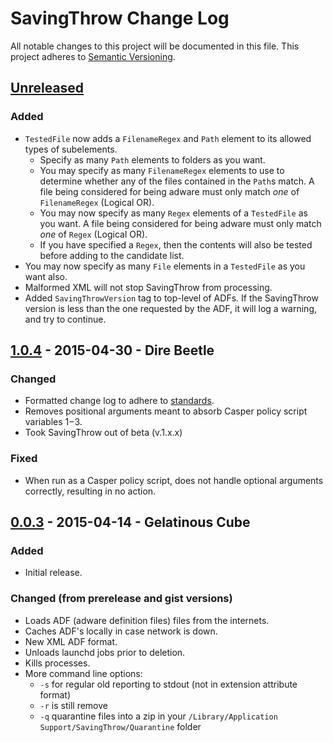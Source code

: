 # SavingThrow Change Log

All notable changes to this project will be documented in this file. This project adheres to [Semantic Versioning](http://semver.org/).

## [Unreleased][unreleased]
### Added
- `TestedFile` now adds a `FilenameRegex` and `Path` element to its allowed types of subelements.
	- Specify as many `Path` elements to folders as you want.
	- You may specify as many `FilenameRegex` elements to use to determine whether any of the files contained in the `Path`s match. A file being considered for being adware must only match _one_ of `FilenameRegex` (Logical OR).
	- You may now specify as many `Regex` elements of a `TestedFile` as you want. A file being considered for being adware must only match _one_ of `Regex` (Logical OR).
	- If you have specified a `Regex`, then the contents will also be tested before adding to the candidate list.
- You may now specify as many `File` elements in a `TestedFile` as you want also.
- Malformed XML will not stop SavingThrow from processing.
- Added `SavingThrowVersion` tag to top-level of ADFs. If the SavingThrow version is less than the one requested by the ADF, it will log a warning, and try to continue.

## [1.0.4] - 2015-04-30 - Dire Beetle
### Changed
- Formatted change log to adhere to [standards](http://keepachangelog.com/).
- Removes positional arguments meant to absorb Casper policy script variables $1-$3.
- Took SavingThrow out of beta (v.1.x.x)

### Fixed
- When run as a Casper policy script, does not handle optional arguments correctly, resulting in no action.

## [0.0.3] - 2015-04-14 - Gelatinous Cube
### Added

- Initial release.

### Changed (from prerelease and gist versions)
- Loads ADF (adware definition files) files from the internets.
- Caches ADF's locally in case network is down.
- New XML ADF format.
- Unloads launchd jobs prior to deletion.
- Kills processes.
- More command line options:
    - `-s` for regular old reporting to stdout (not in extension attribute format)
    - `-r` is still remove
    - `-q` quarantine files into a zip in your `/Library/Application Support/SavingThrow/Quarantine` folder

[unreleased]: https://github.com/sheagcraig/SavingThrow/compare/1.0.4...HEAD
[1.0.4]: https://github.com/sheagcraig/SavingThrow/compare/0.0.3...1.0.4
[0.0.3]: https://github.com/sheagcraig/SavingThrow/compare/3ef098d10e6155c5443f5fc05296f6be1d3adaa6...4892846c4313be8ff07edfaf853b1960c22ecdbf
